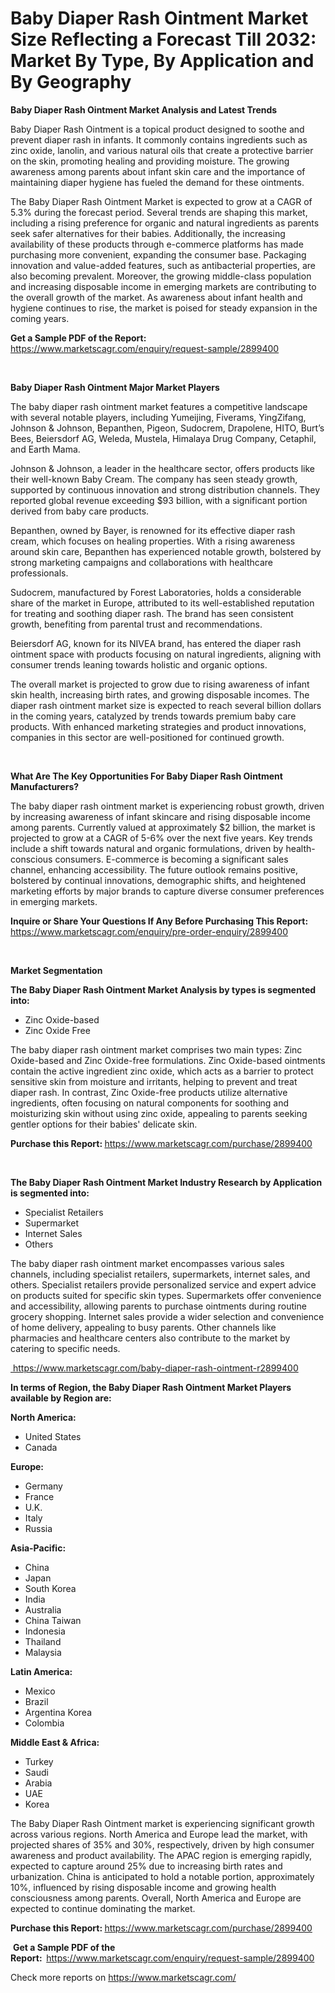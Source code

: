<p><h1>Baby Diaper Rash Ointment Market Size Reflecting a Forecast Till 2032: Market By Type, By Application and By Geography</h1></p><p><strong>Baby Diaper Rash Ointment Market Analysis and Latest Trends</strong></p>
<p><p>Baby Diaper Rash Ointment is a topical product designed to soothe and prevent diaper rash in infants. It commonly contains ingredients such as zinc oxide, lanolin, and various natural oils that create a protective barrier on the skin, promoting healing and providing moisture. The growing awareness among parents about infant skin care and the importance of maintaining diaper hygiene has fueled the demand for these ointments.</p><p>The Baby Diaper Rash Ointment Market is expected to grow at a CAGR of 5.3% during the forecast period. Several trends are shaping this market, including a rising preference for organic and natural ingredients as parents seek safer alternatives for their babies. Additionally, the increasing availability of these products through e-commerce platforms has made purchasing more convenient, expanding the consumer base. Packaging innovation and value-added features, such as antibacterial properties, are also becoming prevalent. Moreover, the growing middle-class population and increasing disposable income in emerging markets are contributing to the overall growth of the market. As awareness about infant health and hygiene continues to rise, the market is poised for steady expansion in the coming years.</p></p>
<p><strong>Get a Sample PDF of the Report:&nbsp;</strong> <a href="https://www.marketscagr.com/enquiry/request-sample/2899400?utm_campaign=3266&utm_medium=2&utm_source=Github&utm_content=ia&utm_term=15032025&utm_id=baby-diaper-rash-ointment">https://www.marketscagr.com/enquiry/request-sample/2899400</a></p>
<p>&nbsp;</p>
<p><strong>Baby Diaper Rash Ointment Major Market Players</strong></p>
<p><p>The baby diaper rash ointment market features a competitive landscape with several notable players, including Yumeijing, Fiverams, YingZifang, Johnson & Johnson, Bepanthen, Pigeon, Sudocrem, Drapolene, HITO, Burt’s Bees, Beiersdorf AG, Weleda, Mustela, Himalaya Drug Company, Cetaphil, and Earth Mama. </p><p>Johnson & Johnson, a leader in the healthcare sector, offers products like their well-known Baby Cream. The company has seen steady growth, supported by continuous innovation and strong distribution channels. They reported global revenue exceeding $93 billion, with a significant portion derived from baby care products.</p><p>Bepanthen, owned by Bayer, is renowned for its effective diaper rash cream, which focuses on healing properties. With a rising awareness around skin care, Bepanthen has experienced notable growth, bolstered by strong marketing campaigns and collaborations with healthcare professionals.</p><p>Sudocrem, manufactured by Forest Laboratories, holds a considerable share of the market in Europe, attributed to its well-established reputation for treating and soothing diaper rash. The brand has seen consistent growth, benefiting from parental trust and recommendations.</p><p>Beiersdorf AG, known for its NIVEA brand, has entered the diaper rash ointment space with products focusing on natural ingredients, aligning with consumer trends leaning towards holistic and organic options.</p><p>The overall market is projected to grow due to rising awareness of infant skin health, increasing birth rates, and growing disposable incomes. The diaper rash ointment market size is expected to reach several billion dollars in the coming years, catalyzed by trends towards premium baby care products. With enhanced marketing strategies and product innovations, companies in this sector are well-positioned for continued growth.</p></p>
<p>&nbsp;</p>
<p><strong>What Are The Key Opportunities For Baby Diaper Rash Ointment Manufacturers?</strong></p>
<p><p>The baby diaper rash ointment market is experiencing robust growth, driven by increasing awareness of infant skincare and rising disposable income among parents. Currently valued at approximately $2 billion, the market is projected to grow at a CAGR of 5-6% over the next five years. Key trends include a shift towards natural and organic formulations, driven by health-conscious consumers. E-commerce is becoming a significant sales channel, enhancing accessibility. The future outlook remains positive, bolstered by continual innovations, demographic shifts, and heightened marketing efforts by major brands to capture diverse consumer preferences in emerging markets.</p></p>
<p><strong>Inquire or Share Your Questions If Any Before Purchasing This Report:</strong> <a href="https://www.marketscagr.com/enquiry/pre-order-enquiry/2899400?utm_campaign=3266&utm_medium=2&utm_source=Github&utm_content=ia&utm_term=15032025&utm_id=baby-diaper-rash-ointment">https://www.marketscagr.com/enquiry/pre-order-enquiry/2899400</a></p>
<p>&nbsp;</p>
<p><strong>Market Segmentation</strong></p>
<p><strong>The Baby Diaper Rash Ointment Market Analysis by types is segmented into:</strong></p>
<p><ul><li>Zinc Oxide-based</li><li>Zinc Oxide Free</li></ul></p>
<p><p>The baby diaper rash ointment market comprises two main types: Zinc Oxide-based and Zinc Oxide-free formulations. Zinc Oxide-based ointments contain the active ingredient zinc oxide, which acts as a barrier to protect sensitive skin from moisture and irritants, helping to prevent and treat diaper rash. In contrast, Zinc Oxide-free products utilize alternative ingredients, often focusing on natural components for soothing and moisturizing skin without using zinc oxide, appealing to parents seeking gentler options for their babies' delicate skin.</p></p>
<p><strong>Purchase this Report:&nbsp;</strong><a href="https://www.marketscagr.com/purchase/2899400?utm_campaign=3266&utm_medium=2&utm_source=Github&utm_content=ia&utm_term=15032025&utm_id=baby-diaper-rash-ointment">https://www.marketscagr.com/purchase/2899400</a></p>
<p>&nbsp;</p>
<p><strong>The Baby Diaper Rash Ointment Market Industry Research by Application is segmented into:</strong></p>
<p><ul><li>Specialist Retailers</li><li>Supermarket</li><li>Internet Sales</li><li>Others</li></ul></p>
<p><p>The baby diaper rash ointment market encompasses various sales channels, including specialist retailers, supermarkets, internet sales, and others. Specialist retailers provide personalized service and expert advice on products suited for specific skin types. Supermarkets offer convenience and accessibility, allowing parents to purchase ointments during routine grocery shopping. Internet sales provide a wider selection and convenience of home delivery, appealing to busy parents. Other channels like pharmacies and healthcare centers also contribute to the market by catering to specific needs.</p></p>
<p><a href="https://www.marketscagr.com/baby-diaper-rash-ointment-r2899400?utm_campaign=3266&utm_medium=2&utm_source=Github&utm_content=ia&utm_term=15032025&utm_id=baby-diaper-rash-ointment">&nbsp;https://www.marketscagr.com/baby-diaper-rash-ointment-r2899400</a></p>
<p><strong>In terms of Region, the Baby Diaper Rash Ointment Market Players available by Region are:</strong></p>
<p>
    <p> <strong> North America: </strong>
        <ul>
            <li>United States</li>
            <li>Canada</li>
        </ul>
        </p> 
    <p> <strong> Europe: </strong>
        <ul>
            <li>Germany</li>
            <li>France</li>
            <li>U.K.</li>
            <li>Italy</li>
            <li>Russia</li>
        </ul>
        </p> 
    <p> <strong> Asia-Pacific: </strong>
        <ul>
            <li>China</li>
            <li>Japan</li>
            <li>South Korea</li>
            <li>India</li>
            <li>Australia</li>
            <li>China Taiwan</li>
            <li>Indonesia</li>
            <li>Thailand</li>
            <li>Malaysia</li>
        </ul>
        </p> 
    <p> <strong> Latin America: </strong>
        <ul>
            <li>Mexico</li>
            <li>Brazil</li>
            <li>Argentina Korea</li>
            <li>Colombia</li>
        </ul>
        </p> 
    <p> <strong> Middle East & Africa: </strong>
        <ul>
            <li>Turkey</li>
            <li>Saudi</li>
            <li>Arabia</li>
            <li>UAE</li>
            <li>Korea</li>
        </ul>
    </p>
    </p>
<p><p>The Baby Diaper Rash Ointment market is experiencing significant growth across various regions. North America and Europe lead the market, with projected shares of 35% and 30%, respectively, driven by high consumer awareness and product availability. The APAC region is emerging rapidly, expected to capture around 25% due to increasing birth rates and urbanization. China is anticipated to hold a notable portion, approximately 10%, influenced by rising disposable income and growing health consciousness among parents. Overall, North America and Europe are expected to continue dominating the market.</p></p>
<p><strong>Purchase this Report: </strong><a href="https://www.marketscagr.com/purchase/2899400?utm_campaign=3266&utm_medium=2&utm_source=Github&utm_content=ia&utm_term=15032025&utm_id=baby-diaper-rash-ointment">https://www.marketscagr.com/purchase/2899400</a></p>
<p>&nbsp;<strong>Get a Sample PDF of the Report:&nbsp;&nbsp;</strong><a href="https://www.marketscagr.com/enquiry/request-sample/2899400?utm_campaign=3266&utm_medium=2&utm_source=Github&utm_content=ia&utm_term=15032025&utm_id=baby-diaper-rash-ointment">https://www.marketscagr.com/enquiry/request-sample/2899400</a></p>
<p><strong></strong></p>
<p>Check more reports on <a href="https://www.marketscagr.com/?utm_campaign=3266&utm_medium=2&utm_source=Github&utm_content=ia&utm_term=15032025&utm_id=baby-diaper-rash-ointment">https://www.marketscagr.com/</a></p>